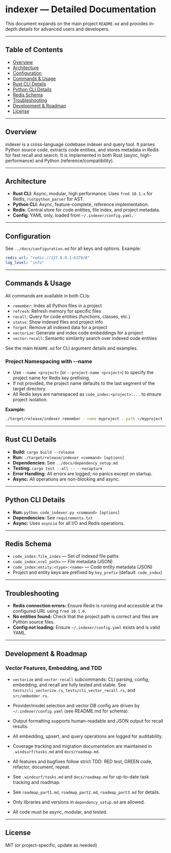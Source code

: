 # indexer — Detailed Documentation

This document expands on the main project `README.md` and provides in-depth details for advanced users and developers.

---

## Table of Contents
- [Overview](#overview)
- [Architecture](#architecture)
- [Configuration](#configuration)
- [Commands & Usage](#commands--usage)
- [Rust CLI Details](#rust-cli-details)
- [Python CLI Details](#python-cli-details)
- [Redis Schema](#redis-schema)
- [Troubleshooting](#troubleshooting)
- [Development & Roadmap](#development--roadmap)
- [License](#license)

---

## Overview
indexer is a cross-language codebase indexer and query tool. It parses Python source code, extracts code entities, and stores metadata in Redis for fast recall and search. It is implemented in both Rust (async, high-performance) and Python (reference/compatibility).

---

## Architecture
- **Rust CLI**: Async, modular, high performance. Uses `fred 10.1.x` for Redis, `rustpython_parser` for AST.
- **Python CLI**: Async, feature-complete, reference implementation.
- **Redis**: Central store for code entities, file index, and project metadata.
- **Config**: YAML only, loaded from `~/.indexer/config.yaml`.

---

## Configuration
See `../docs/configuration.md` for all keys and options. Example:
```yaml
redis_url: "redis://127.0.0.1:6379/0"
log_level: "info"
```

---

## Commands & Usage
All commands are available in both CLIs:
- `remember`: Index all Python files in a project
- `refresh`: Refresh memory for specific files
- `recall`: Query for code entities (functions, classes, etc.)
- `status`: Show indexed files and project info
- `forget`: Remove all indexed data for a project
- `vectorize`: Generate and index code embeddings for a project
- `vector-recall`: Semantic similarity search over indexed code entities

See the main `README.md` for CLI argument details and examples.

### Project Namespacing with --name
- Use `--name <project>` (or `--project-name <project>`) to specify the project name for Redis key prefixing.
- If not provided, the project name defaults to the last segment of the target directory.
- All Redis keys are namespaced as `code_index:<project>:...` to ensure project isolation.

**Example:**
```bash
./target/release/indexer remember --name myproject --path ~/myproject
```

---

## Rust CLI Details
- **Build:** `cargo build --release`
- **Run:** `./target/release/indexer <command> [options]`
- **Dependencies:** See `../docs/dependency_setup.md`
- **Testing:** `cargo test --all -- --nocapture`
- **Error Handling:** All errors are logged; no panics except on startup.
- **Async:** All operations are non-blocking and async.

---

## Python CLI Details
- **Run:** `python code_indexer.py <command> [options]`
- **Dependencies:** See `requirements.txt`
- **Async:** Uses `asyncio` for all I/O and Redis operations.

---

## Redis Schema
- `code_index:file_index` — Set of indexed file paths
- `code_index:<rel_path>` — File metadata (JSON)
- `code_index:entity:<type>:<name>` — Code entity metadata (JSON)
- Project and entity keys are prefixed by `key_prefix` (default: `code_index`)

---

## Troubleshooting
- **Redis connection errors:** Ensure Redis is running and accessible at the configured URL using `fred 10.1.0`.
- **No entities found:** Check that the project path is correct and files are Python source files.
- **Config not loading:** Ensure `~/.indexer/config.yaml` exists and is valid YAML.

---

## Development & Roadmap

### Vector Features, Embedding, and TDD
- `vectorize` and `vector-recall` subcommands: CLI parsing, config, embedding, and recall are fully tested and stable. See `tests/cli_vectorize.rs`, `tests/cli_vector_recall.rs`, and `src/embedder.rs`.
- Provider/model selection and vector DB config are driven by `~/.indexer/config.yaml` (see README.md for schema).
- Output formatting supports human-readable and JSON output for recall results.
- All embedding, upsert, and query operations are logged for auditability.
- Coverage tracking and migration documentation are maintained in `.windsurf/tasks.md` and `docs/roadmap.md`.
- All features and bugfixes follow strict TDD: RED test, GREEN code, refactor, document, repeat.
- See `.windsurf/tasks.md` and `docs/roadmap.md` for up-to-date task tracking and roadmap.

- See `roadmap_part1.md`, `roadmap_part2.md`, `roadmap_part3.md` for details.
- Only libraries and versions in `dependency_setup.md` are allowed.
- All code must be async, modular, and tested.

---

## License
MIT (or project-specific, update as needed)

